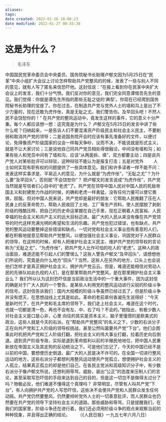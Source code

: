 ```yaml
---
aliases: 
tags: 
date created: 2022-01-26 18:08:23
date modified: 2022-01-27 00:55:38
---
```


# 这是为什么？

> 毛泽东

中国国民党革命委员会中央委员、国务院秘书长助理卢郁文因为5月25日在“民革”中央小组扩大会议上讨论怎样帮助共产党整风的的候，发表了一些与别人不同的意见，就有人写了匿名来信恐吓他。这封信说：“在报上看到你在民革中央扩大会议上的发言，我们十分气愤。我们反对你的意见，我们完全同意谭惕吾先生的意见。我们觉得：你就是谭先生所指的那些无耻之徒的‘典型’。你现在已经爬到国务院秘书长助理的宝座了。你在过去，在制造共产党与党外人士的墙和沟上是出了不少力量的，现在还敢为虎作伥，真是无耻之尤。我们警告你。及早回头吧！不然人民不会饶恕你的！”
	在共产党的整风运动中，竟发生这样的事件，它的意义十分严重。每个人都应该想一想：这究竟是为什么？
	卢郁文在5月25日的发言中讲了些什么呢？归纳起来，一是告诉人们不要混淆资产阶级民主和社会主义民主，不要削弱和取消共产党的领导；二是说国务院开会时应该有事先准备好的文件，以便讨论，免得像资产阶级国家的议会一样每天争吵，议而不决，不能说就是形式主义，就是不让大家讨论；三是说他自己同共产党员相处得很融洽，中间没有墙和沟；如果有些人和党员中间有了墙和沟，应该“从两面拆、填”，双方都要主动；四是说共产党人对某些批评可以辩驳，这种辩驳不能认为是报复打击；五是对党外
　　人士如何实现有职有权的问题提供了一些具体意见。我们和许多读者一样不能不问：发表这样实事求是、平易近人的意见，为什么就是“为虎作伥”，“无耻之尤”？为什么要“及早回头”，否则就“不会饶恕你”？
	把卢郁文的发言说成“为虎作伥”，共产党当然就是写信者们心目中的“老虎”了。共产党在领导中国人民对中国人民的死敌帝国主义和封建势力作战的时候，的确和老虎一样勇猛，没有任何力量可以使它畏俱，屈服。但对中国人民来说，共产党却是最好的朋友：它帮助人民推翻了压在人民身上的反革命势力，帮助人民收回了土地、工厂等生产资料，使人民摆脱了剥削阶级的残酷压榨，把自己的历史命运掌握在自己手里，现在正朝着人民富裕、人民幸福的社会主义和共产主义的远大目标迈进。最广大的人民从来没有像在共产党领导的时代这样充满光明的希望和生活的乐趣。共产党也犯过错误，也有缺点，共产党的整风运动要整掉这些错误和缺点。一切对党和社会主义事业抱有善意的人们，都在积极地提意见帮助共产党整风，以便加强社会主义事业，巩固党对于人民群众的领导，在这样的时候，却有人把维护社会主义民主、维护共产党的领导权的言论称为“无耻之尤”，“为虎作伥”，把共产党人比作可怕的吃人的“老虎”。这种人的政治面目，难道还能不引起人们的警惕么？这些人警告卢郁文“及早回头”，请想想他们所说的，究竟是向什么地方“回头”？当然，这些人在另外的地方，口头上也会说他们怎样才是真正拥护社会主义，拥护共产党云云。但是，难道还能相信对劳动人民的先锋队如此仇视的人们，是在那里帮助共产党整风，是在那里拥护社会主义事业么？
	我们所以认为这封恐吓信是当前政治生活中的一个重大事件，因为这封信的确是对于广大人民的一个警告，是某些人利用党的整风运动进行尖锐的阶级斗争的信号。这封信告诉我们：国内大规模的阶级斗争虽然已经过去了，但是阶级斗争并没有熄灭，在思想战线上尤其是如此。革命的老前辈何香凝先生说得好：“今天是新时代了，在共产党和毛主席的领导下，我们走上社会主义。难道在这个时代，也就一切都是清一色，再也不会有左、中、右了吗？不会的。”她指出，有极少数人对社会主义是口是心非，心里
	向往的其实是资本主义，脑子里憧憬的是欧美式的政治，这些人就是今天的右派。在“帮助共产党整风”的名义之下，少数的右派分子正在向共产党和工人阶级的领导权挑战，甚至公然叫嚣要共产党“下台”。他们企图乘此时机把共产党和工人阶级打翻，把社会主义的伟大事业打翻，拉着历史向后倒退。退到资产阶级专政，实际是退到革命胜利以前的半殖民地地位，把中国人民重新放在帝国主义及其走狗的反动统治之下。可是他们忘记了，今天的中国已经不是以前的中国，要想使历史倒退，最广大的人民是决不许可的。在全国一切进行整风运动的地方，这些右派分子都想利用整风运动使共产党孤立，想使拥护社会主义的人孤立，结果真正孤立的却是他们自己。在各民主党派和高级知识分子中，有少数右派分子像卢郁文所说，还想利用辱骂，威胁，装出“公正”的态度来压制人们的言论，甚至采取写恐吓信的手段来达到自己的目的，但是这一切岂不是做得太过分了吗？物极必反，他们难道不懂得这个真理吗？
	非常明显，尽管有人叫共产党“下台”，有人向拥护共产党的人写恐吓信，这些决不会使共产党和人民群众发生任何动摇。共产党仍然要整风，仍然要倾听党外人士的一切善意批评，而人民群众也仍然要在共产党的领导下坚持社会主义的道路。那些威胁和辱骂，只是提醒我们，在我们的国家里，阶级斗争还在进行着，我们还必须用阶级斗争的观点来观察当前的种种现象，并且得出正确的结论。
　　（《人民日报》一九五七年六月八日）
